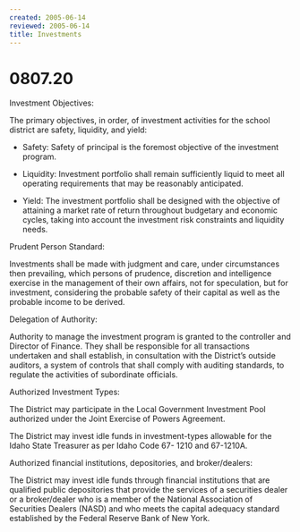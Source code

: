 ```yaml
---
created: 2005-06-14
reviewed: 2005-06-14
title: Investments
---
```


# 0807.20 

Investment Objectives:

The primary objectives, in order, of investment activities for the school district are safety, liquidity, and yield:


- Safety: Safety of principal is the foremost objective of the investment program.


- Liquidity: Investment portfolio shall remain sufficiently liquid to meet all operating requirements that may be
reasonably anticipated.


- Yield: The investment portfolio shall be designed with the objective of attaining a market rate of return
throughout budgetary and economic cycles, taking into account the investment risk constraints and liquidity
needs.

Prudent Person Standard:

Investments shall be made with judgment and care, under circumstances then prevailing, which persons of prudence,
discretion and intelligence exercise in the management of their own affairs, not for speculation, but for investment,
considering the probable safety of their capital as well as the probable income to be derived.

Delegation of Authority:

Authority to manage the investment program is granted to the controller and Director of Finance. They shall be
responsible for all transactions undertaken and shall establish, in consultation with the District’s outside auditors, a
system of controls that shall comply with auditing standards, to regulate the activities of subordinate officials.

Authorized Investment Types:

The District may participate in the Local Government Investment Pool authorized under the Joint Exercise of Powers
Agreement.

The District may invest idle funds in investment-types allowable for the Idaho State Treasurer as per Idaho Code 67-
1210 and 67-1210A.

Authorized financial institutions, depositories, and broker/dealers:

The District may invest idle funds through financial institutions that are qualified public depositories that provide the
services of a securities dealer or a broker/dealer who is a member of the National Association of Securities Dealers
(NASD) and who meets the capital adequacy standard established by the Federal Reserve Bank of New York.
